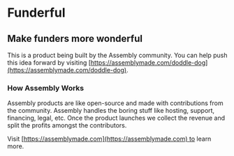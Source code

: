 # Funderful

## Make funders more wonderful

This is a product being built by the Assembly community. You can help push this idea forward by visiting [https://assemblymade.com/doddle-dog](https://assemblymade.com/doddle-dog).

### How Assembly Works

Assembly products are like open-source and made with contributions from the community. Assembly handles the boring stuff like hosting, support, financing, legal, etc. Once the product launches we collect the revenue and split the profits amongst the contributors.

Visit [https://assemblymade.com](https://assemblymade.com) to learn more.
